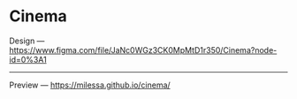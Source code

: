 # Cinema
Design — https://www.figma.com/file/JaNc0WGz3CK0MpMtD1r350/Cinema?node-id=0%3A1

---
Preview — https://milessa.github.io/cinema/
